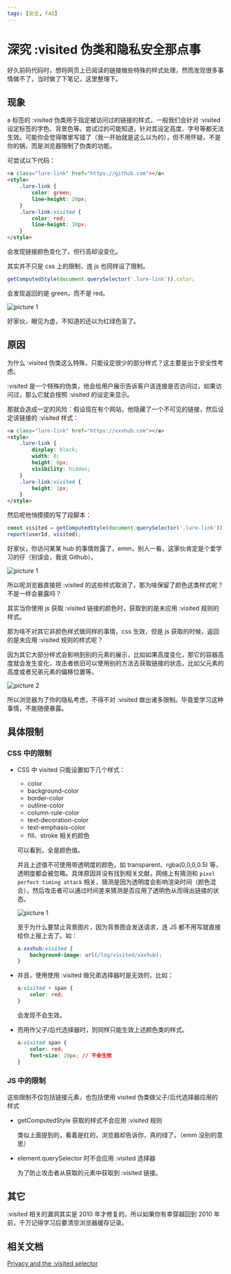 ```yaml
---
tags: [安全, FAQ]
---
```


# 深究 :visited 伪类和隐私安全那点事

好久前码代码时，想将网页上已阅读的链接做些特殊的样式处理，然而发现很多事情做不了，当时做了下笔记，这里整理下。

## 现象

a 标签的 :visited 伪类用于指定被访问过的链接的样式，一般我们会针对 :visited 设定标签的字色、背景色等。尝试过的可能知道，针对其设定高度、字号等都无法生效。可能你会觉得哪里写错了（我一开始就是这么以为的），但不用怀疑，不是你的锅，而是浏览器限制了伪类的功能。

可尝试以下代码：

```html
<a class="lure-link" href="https://github.com"></a>
<style>
    .lure-link {
        color: green;
        line-height: 20px;
    }
    .lure-link:visited {
        color: red;
        line-height: 30px;
    }
</style>
```

会发现链接颜色变化了，但行高却没变化。

其实并不只是 css 上的限制，连 js 也同样设了限制。

```js
getComputedStyle(document.querySelector('.lure-link')).color;
```

会发现返回的是 green，而不是 red。

![picture 1](https://stg.heyfe.org/images/emot-amazing.png)

好家伙，眼见为虚，不知道的还以为红绿色盲了。

## 原因

为什么 :visited 伪类这么特殊，只能设定很少的部分样式？这主要是出于安全性考虑。

:visited 是一个特殊的伪类，他会给用户展示告诉客户该连接是否访问过，如果访问过，那么它就会按照 :visited 的设定来显示。

那就会造成一定的风险：假设现在有个网站，他隐藏了一个不可见的链接，然后设定该链接的 :visited 样式：

```html
<a class="lure-link" href="https://xxxhub.com"></a>
<style>
    .lure-link {
        display: block;
        width: 0;
        height: 0px;
        visibility: hidden;
    }
    .lure-link:visited {
        height: 1px;
    }
</style>
```

然后呢他悄摸摸的写了段脚本：

```js
const visited = getComputedStyle(document.querySelector('.lure-link')).height === '0px';
report(userId, visited);
```

好家伙，你访问某某 hub 的事情败露了，emm，别人一看，这家伙肯定是个爱学习的仔（别误会，我说 Github）。

![picture 1](https://stg.heyfe.org/images/emot-sbz.jpg)

所以呢浏览器直接把 :visited 的这些样式取消了，那为啥保留了颜色这类样式呢？不是一样会暴露吗？

其实当你使用 js 获取 :visited 链接的颜色时，获取到的是未应用 :visited 规则的样式。

那为啥不对其它非颜色样式做同样的事情，css 生效，但是 js 获取的时候，返回的是未应用 :visited 规则的样式呢？

因为其它大部分样式会影响到别的元素的展示，比如如果高度变化，那它的容器高度就会发生变化，攻击者依旧可以使用别的方法去获取链接的状态，比如父元素的高度或者兄弟元素的偏移位置等。

![picture 2](https://stg.heyfe.org/images/emot-hjh.png)

所以浏览器为了你的隐私考虑，不得不对 :visited 做出诸多限制。毕竟爱学习这种事情，不能随便暴露。

## 具体限制

### CSS 中的限制

-   CSS 中 visited 只能设置如下几个样式：

    -   color
    -   background-color
    -   border-color
    -   outline-color
    -   column-rule-color
    -   text-decoration-color
    -   text-emphasis-color
    -   fill、stroke 相关的颜色

    可以看到，全是颜色值。

    并且上述值不可使用带透明度的颜色，如 transparent、rgba(0,0,0,0.5) 等，透明度都会被忽略。具体原因并没有找到相关文献，网络上有猜测和 `pixel perfect timing attack` 相关，猜测是因为透明度会影响渲染时间（颜色混合），然后攻击者可以通过时间差来猜测是否应用了透明色从而得出链接的状态。

    ![picture 1](https://stg.heyfe.org/images/emot-amazing.png)

    至于为什么要禁止背景图片，因为背景图会发送请求，连 JS 都不用写就直接给你上报上去了。如：

    ```css
    a.xxxhub:visited {
        background-image: url(/log/visited/xxxhub);
    }
    ```

-   并且，使用使用 :visited 做兄弟选择器时是无效的，比如：

    ```css
    a:visited + span {
        color: red;
    }
    ```

    会发现不会生效。

-   而用作父子/后代选择器时，则同样只能生效上述颜色类的样式。

    ```css
    a:visited span {
        color: red;
        font-size: 20px; // 不会生效
    }
    ```

### JS 中的限制

这些限制不仅包括链接元素，也包括使用 visited 伪类做父子/后代选择器应用的样式

-   getComputedStyle 获取的样式不会应用 :visited 规则

    类似上面提到的，看着是红的，浏览器却告诉你，真的绿了。（emm 没别的意思）

-   element.querySelector 时不会应用 :visited 选择器

    为了防止攻击者从获取的元素中获取到 :visited 链接。

## 其它

:visited 相关的漏洞其实是 2010 年才修复的，所以如果你有幸穿越回到 2010 年前，千万记得学习后要清空浏览器缓存记录。

## 相关文档

[Privacy and the :visited selector](https://developer.mozilla.org/en-US/docs/Web/CSS/Privacy_and_the_:visited_selector)
